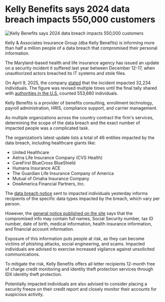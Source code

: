 # Kelly Benefits says 2024 data breach impacts 550,000 customers

![Kelly Benefits says 2024 data breach impacts 550,000 customers](https://www.bleepstatic.com/content/hl-images/2021/02/03/data-breach-header.jpg)

Kelly & Associates Insurance Group (dba Kelly Benefits) is informing more than half a million people of a data breach that compromised their personal information.

The Maryland-based health and life insurance agency has issued an update on a security incident it suffered last year between December 12-17, when unauthorized actors breached its IT systems and stole files.

On April 9, 2025, the company [stated](https://www.hipaajournal.com/kelly-benefits-data-breach/) that the incident impacted 32,234 individuals. The figure was revised multiple times until the final tally shared with [authorities in the U.S.](https://www.maine.gov/agviewer/content/ag/985235c7-cb95-4be2-8792-a1252b4f8318/e7612d08-6785-4657-b54f-8800bd928bc5.html) counted 553,660 individuals.

Kelly Benefits is a provider of benefits consulting, enrollment technology, payroll administration, HRIS, compliance support, and carrier management.

As multiple organizations across the country contract the firm's services, determining the scope of the data breach and the exact number of impacted people was a complicated task.

The organization’s latest update lists a total of 46 entities impacted by the data breach, including healthcare giants like: 

* United Healthcare
* Aetna Life Insurance Company (CVS Health)
* CareFirst BlueCross BlueShield
* Humana Insurance ACE
* The Guardian Life Insurance Company of America
* Mutual of Omaha Insurance Company
* OneAmerica Financial Partners, Inc.

The [data breach notice](https://www.maine.gov/cgi-bin/agviewerad/ret?loc=2776) sent to impacted individuals yesterday informs recipients of the specific data types impacted by the breach, which vary per person.

However, the [general notice published on the site](https://kellybenefits.com/data-event/) says that the compromised info may contain full names, Social Security number, tax ID number, date of birth, medical information, health insurance information, and financial account information.

Exposure of this information puts people at risk, as they can become victims of phishing attacks, social engineering, and scams. Impacted individuals are advised to exercise increased vigilance against unsolicited communications.

To mitigate the risk, Kelly Benefits offers all letter recipients 12-month free of charge credit monitoring and identity theft protection services through IDX identity theft protection.

Potentially impacted individuals are also advised to consider placing a security freeze on their credit report and closely monitor their accounts for suspicious activity.